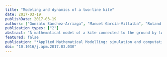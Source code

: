 ```yaml
---
title: "Modeling and dynamics of a two-line kite"
date: 2017-03-19
publishDate: 2017-03-19
authors: ["Gonzalo Sánchez-Arriaga", "Manuel García-Villalba", "Roland Schmehl"]
publication_types: ["2"]
abstract: "A mathematical model of a kite connected to the ground by two straight tethers of varying lengths is presented and used to study the traction force generated by kites flying in cross-wind conditions. The equations of motion are obtained by using a Lagrangian formulation, which yields a low-order system of ordinary differential equations free of constraint forces. Two parameters are chosen for the analysis. The first parameter is the wind velocity. The second parameter is one of the stability derivatives of the aerodynamic model: the roll response to the sideslip angle, known also as effective dihedral. This parameter affects significantly the lateral dynamics of the kite. It has been found that when the effective dihedral is below a certain threshold, the kite follows stable periodic trajectories, and naturally flies in cross-wind conditions while generating a high tension along both tethers. This result indicates that kite-based propulsion systems could operate without controlling tether lengths if kite design, including the dihedral and sweep angles, is done appropriately. If both tether lengths are varied out-of-phase and periodically, then kite dynamics can be very complex. The trajectories are chaotic and intermittent for values of the effective dihedral below a certain negative threshold. It is found that tether tensions can be very similar with and without tether length modulation if the parameters of the model are well-chosen. The use of the model for pure traction applications of kites is discussed."
featured: false
publication: "*Applied Mathematical Modelling: simulation and computation for engineering and environmental systems*"
doi: "10.1016/j.apm.2017.03.030"
---
```


